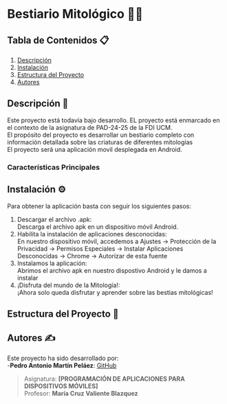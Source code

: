 # Bestiario Mitológico 🐱‍🐉
## Tabla de Contenidos 📋
1. [Descripción](#descripción-📕)
2. [Instalación](#instalación-⚙)
3. [Estructura del Proyecto](#estructura-del-proyecto-📁)
4. [Autores](#autores-✍️)

## Descripción 📕
Este proyecto está todavía bajo desarrollo. EL proyecto está enmarcado en el contexto de la asignatura de PAD-24-25 de la FDI UCM.<br>
El propósito del proyecto es desarrollar un bestiario completo con información detallada sobre las criaturas de diferentes mitologías<br>
El proyecto será una aplicación movil desplegada en Android.

### Características Principales 

## Instalación ⚙
Para obtener la aplicación basta con seguir los siguientes pasos:
1. Descargar el archivo .apk: <br>Descarga el archivo apk en un dispositivo móvil Android.
2. Habilita la instalación de aplicaciones desconocidas: <br>En nuestro dispositivo móvil, accedemos a Ajustes -> Protección de la Privacidad -> Permisos Especiales -> Instalar Aplicaciones Desconocidas -> Chrome -> Autorizar de esta fuente
3. Instalamos la aplicación: <br>Abrimos el archivo apk en nuestro dispostivo Android y le damos a instalar
4. ¡Disfruta del mundo de la Mitología!: <br>¡Ahora solo queda disfrutar y aprender sobre las bestias mitológicas!

## Estructura del Proyecto 📁


## Autores ✍️
Este proyecto ha sido desarrollado por:
<br>-**Pedro Antonio Martín Peláez**: [GitHub](https://github.com/PedroAMP22)

> Asignatura: **[PROGRAMACIÓN DE APLICACIONES PARA DISPOSITIVOS MÓVILES]**  
> Profesor: **María Cruz Valiente Blazquez**
